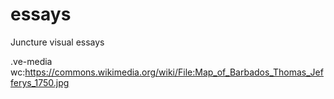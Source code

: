 # essays
Juncture visual essays

.ve-media wc:https://commons.wikimedia.org/wiki/File:Map_of_Barbados_Thomas_Jefferys_1750.jpg
